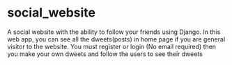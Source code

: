 # social_website
A social website with the ability to follow your friends using Django.
In this web app, you can see all the dweets(posts) in home page if you are general visitor to the website.
You must register or login (No email required) then you make your own dweets and follow the users to see their dweets
